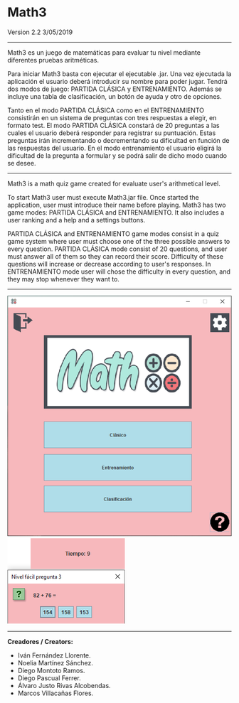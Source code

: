 # Math3 
Version 2.2   3/05/2019
___

Math3 es un juego de matemáticas para evaluar tu nivel mediante diferentes pruebas aritméticas.

Para iniciar Math3 basta con ejecutar el ejecutable .jar.
Una vez ejecutada la aplicación el usuario deberá introducir su nombre para poder jugar. Tendrá dos modos de juego: PARTIDA CLÁSICA y ENTRENAMIENTO. Además se incluye una tabla de clasificación, un botón de ayuda y otro de opciones.

Tanto en el modo PARTIDA CLÁSICA como en el ENTRENAMIENTO consistirán en un sistema de preguntas con tres respuestas a elegir, en formato test. El modo PARTIDA CLÁSICA constará de 20 preguntas a las cuales el usuario deberá responder para registrar su puntuación. Estas preguntas irán incrementando o decrementando su dificultad en función de las respuestas del usuario. En el modo entrenamiento el usuario eligirá la dificultad de la pregunta a formular y se podrá salir de dicho modo cuando se desee.
___

Math3 is a math quiz game created for evaluate user's arithmetical level.

To start Math3 user must execute Math3.jar file.
Once started the application, user must introduce their name before playing. Math3 has two game modes: PARTIDA CLÁSICA and ENTRENAMIENTO. It also includes a user ranking and a help and a settings buttons.

PARTIDA CLÁSICA and ENTRENAMIENTO game modes consist in a quiz game system where user must choose one of the three possible answers to every question. PARTIDA CLÁSICA mode consist of 20 questions, and user must answer all of them so they can record their score. Difficulty of these questions will increase or decrease according to user's responses. In ENTRENAMIENTO mode user will chose the difficulty in every question, and they may stop whenever they want to.

___
![Start](https://github.com/Dimonra13/MATH3-Mathematical-quiz-/blob/master/MATH3/src/Resource/StartSample.PNG)
![Question](https://github.com/Dimonra13/MATH3-Mathematical-quiz-/blob/master/MATH3/src/Resource/QuestionSample.png)
___

**Creadores / Creators:**
+ Iván Fernández Llorente.
+ Noelia Martínez Sánchez.
+ Diego Montoto Ramos.
+ Diego Pascual Ferrer.
+ Álvaro Justo Rivas Alcobendas.
+ Marcos Villacañas Flores.
